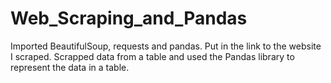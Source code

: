 # Web_Scraping_and_Pandas
Imported BeautifulSoup, requests and pandas.
Put in the link to the website I scraped.
Scrapped data from a table and used the Pandas library to represent the data in a table.
